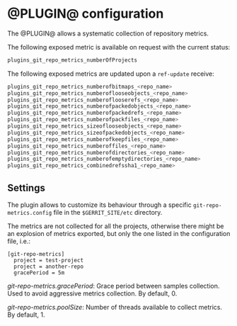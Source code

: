 @PLUGIN@ configuration
======================

The @PLUGIN@ allows a systematic collection of repository metrics.

The following exposed metric is available on request with the current status:

```bash
plugins_git_repo_metrics_numberOfProjects
```

The following exposed metrics are updated upon a `ref-update` receive:

```bash
plugins_git_repo_metrics_numberofbitmaps_<repo_name>
plugins_git_repo_metrics_numberoflooseobjects_<repo_name>
plugins_git_repo_metrics_numberoflooserefs_<repo_name>
plugins_git_repo_metrics_numberofpackedobjects_<repo_name>
plugins_git_repo_metrics_numberofpackedrefs_<repo_name>
plugins_git_repo_metrics_numberofpackfiles_<repo_name>
plugins_git_repo_metrics_sizeoflooseobjects_<repo_name>
plugins_git_repo_metrics_sizeofpackedobjects_<repo_name>
plugins_git_repo_metrics_numberofkeepfiles_<repo_name>
plugins_git_repo_metrics_numberoffiles_<repo_name>
plugins_git_repo_metrics_numberofdirectories_<repo_name>
plugins_git_repo_metrics_numberofemptydirectories_<repo_name>
plugins_git_repo_metrics_combinedrefssha1_<repo_name>
```

Settings
--------

The plugin allows to customize its behaviour through a specific
`git-repo-metrics.config` file in the `$GERRIT_SITE/etc` directory.

The metrics are not collected for all the projects, otherwise there might be an explosion of metrics
exported, but only the one listed in the configuration file, i.e.:

```
[git-repo-metrics]
  project = test-project
  project = another-repo
  gracePeriod = 5m
```

_git-repo-metrics.gracePeriod_: Grace period between samples collection. Used to avoid aggressive
metrics collection. By default, 0.

_git-repo-metrics.poolSize_: Number of threads available to collect metrics. By default, 1.